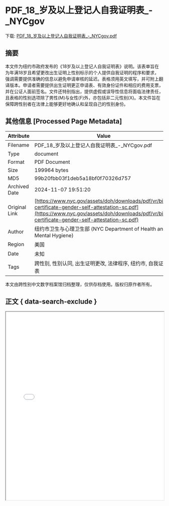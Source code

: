 # PDF_18_岁及以上登记人自我证明表_-_NYCgov

<!-- tcd_download_link -->
下载: <a href="PDF_18_岁及以上登记人自我证明表_-_NYCgov.pdf" download>PDF_18_岁及以上登记人自我证明表_-_NYCgov.pdf</a>
<!-- tcd_download_link_end -->

## 摘要

<!-- tcd_abstract -->
本文件为纽约市政府发布的《18岁及以上登记人自我证明表》说明。该表单旨在为年满18岁且希望更改出生证明上性别标示的个人提供自我证明的程序和要求，强调需要提供准确的信息以避免申请审核的延迟。表格须用英文填写，并可附上翻译版本。申请者需要提供出生证明更正申请表、有效身份证件和相应的费用支票，并在公证人面前签名。文件还特别指出，提供虚假或误导性信息将面临法律责任，且表格的性别选项除了男性(M)与女性(F)外，亦包括非二元性别(X)。本文件旨在保障跨性别者在法律上能够更好地确认和呈现自己的性别身份。

<!-- tcd_abstract_end -->

## 其他信息 [Processed Page Metadata]

| Attribute       | Value                                  |
|-----------------|----------------------------------------|
| Filename        | PDF_18_岁及以上登记人自我证明表_-_NYCgov.pdf                             |
| Type            | document                                 |
| Format          | PDF Document                               |
| Size            | 199964 bytes                           |
| MD5             | 99b20fbb03f1deb5a18bf0f70326d757                                  |
| Archived Date   | 2024-11-07 19:51:20                             |
| Original Link   | [https://www.nyc.gov/assets/doh/downloads/pdf/vr/birth-certificate-gender-self-attestation-sc.pdf](https://www.nyc.gov/assets/doh/downloads/pdf/vr/birth-certificate-gender-self-attestation-sc.pdf)                         |
| Author          | 纽约市卫生与心理卫生部 (NYC Department of Health and Mental Hygiene)                               |
| Region          | 美国                               |
| Date            | 未知                                 |
| Tags            | 跨性别, 性别认同, 出生证明更改, 法律程序, 纽约市, 自我证明表                                 |

本文由跨性别中文数字档案馆归档整理，仅供存档使用。版权归原作者所有。


## 正文 { data-search-exclude }

<!-- tcd_main_text -->
<iframe src="../PDF_18_岁及以上登记人自我证明表_-_NYCgov.pdf" width="100%" height="600px">
    <p>无法显示PDF，请下载查看。</p>
</iframe>
<!-- tcd_main_text_end -->

